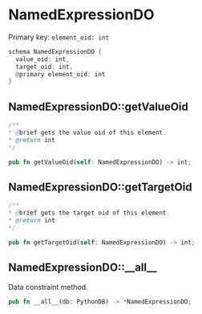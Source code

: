 # NamedExpressionDO

Primary key: `element_oid: int`

```rust
schema NamedExpressionDO {
  value_oid: int,
  target_oid: int,
  @primary element_oid: int
}
```
## NamedExpressionDO::getValueOid

```java
/**
* @brief gets the value oid of this element.
* @return int
*/
```
```rust
pub fn getValueOid(self: NamedExpressionDO) -> int;
```
## NamedExpressionDO::getTargetOid

```java
/**
* @brief gets the target oid of this element.
* @return int
*/
```
```rust
pub fn getTargetOid(self: NamedExpressionDO) -> int;
```
## NamedExpressionDO::\_\_all\_\_

Data constraint method.

```rust
pub fn __all__(db: PythonDB) -> *NamedExpressionDO;
```
